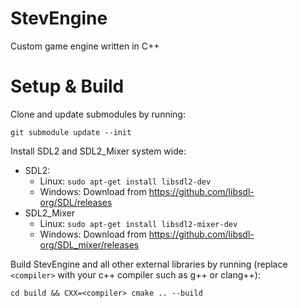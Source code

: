 # StevEngine
Custom game engine written in C++

# Setup & Build

Clone and update submodules by running:
```shell
git submodule update --init
```

Install SDL2 and SDL2_Mixer system wide:

- SDL2:
    - Linux: `sudo apt-get install libsdl2-dev`
    - Windows: Download from https://github.com/libsdl-org/SDL/releases
- SDL2_Mixer
    - Linux: `sudo apt-get install libsdl2-mixer-dev`
    - Windows: Download from https://github.com/libsdl-org/SDL_mixer/releases

Build StevEngine and all other external libraries by running (replace `<compiler>` with your c++ compiler such as g++ or clang++):
```shell
cd build && CXX=<compiler> cmake .. --build
```


